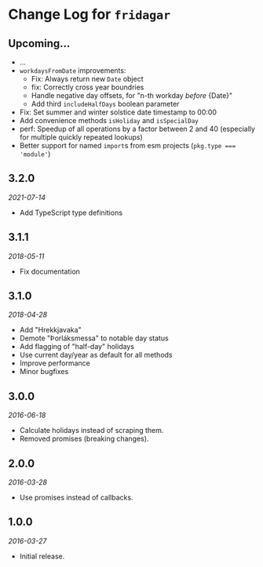 # Change Log for `fridagar`

## Upcoming...

- ... <!-- Add new lines here. -->
- `workdaysFromDate` improvements:
  - Fix: Always return new `Date` object
  - fix: Correctly cross year boundries
  - Handle negative day offsets, for "n-th workday _before_ {Date}"
  - Add third `includeHalfDays` boolean parameter
- Fix: Set summer and winter solstice date timestamp to 00:00
- Add convenience methods `isHoliday` and `isSpecialDay`
- perf: Speedup of all operations by a factor between 2 and 40 (especially for multiple quickly repeated lookups)
- Better support for named `import`s from esm projects (`pkg.type === 'module'`)

## 3.2.0

_2021-07-14_

- Add TypeScript type definitions

## 3.1.1

_2018-05-11_

- Fix documentation

## 3.1.0

_2018-04-28_

- Add "Hrekkjavaka"
- Demote "Þorláksmessa" to notable day status
- Add flagging of "half-day" holidays
- Use current day/year as default for all methods
- Improve performance
- Minor bugfixes

## 3.0.0

_2016-06-18_

- Calculate holidays instead of scraping them.
- Removed promises (breaking changes).

## 2.0.0

_2016-03-28_

- Use promises instead of callbacks.

## 1.0.0

_2016-03-27_

- Initial release.

